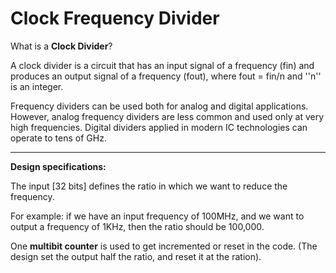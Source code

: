 # Clock Frequency Divider

What is a **Clock Divider**?


A clock divider is a circuit that has an input signal of a frequency (fin) and produces an output signal of a frequency (fout), where fout = fin/n and ''n'' is an integer. 


Frequency dividers can be used both for analog and digital applications. However, analog frequency dividers are less common and used only at very high frequencies. Digital dividers applied in modern IC technologies can operate to tens of GHz.

--------------------------------------------------------------------------------------------
**Design specifications:**


The input [32 bits] defines the ratio in which we want to reduce the frequency.

For example: if we have an input frequency of 100MHz, and we want to output a frequency of 1KHz, then the ratio should be 100,000.

One **multibit counter** is used to get incremented or reset in the code. (The design set the output half the ratio, and reset it at the ration). 
